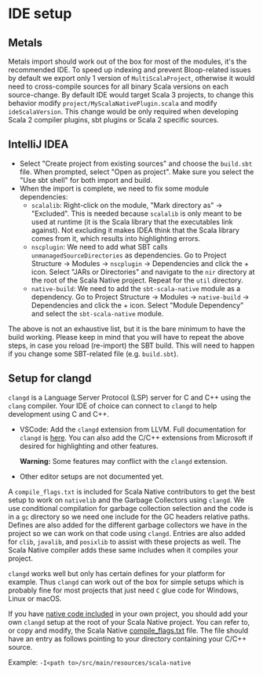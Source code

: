 # IDE setup

## Metals

Metals import should work out of the box for most of the modules, it's
the recommended IDE. To speed up indexing and prevent Bloop-related
issues by default we export only 1 version of `MultiScalaProject`,
otherwise it would need to cross-compile sources for all binary Scala
versions on each source-change. By default IDE would target Scala 3
projects, to change this behavior modify
`project/MyScalaNativePlugin.scala` and modify `ideScalaVersion`. This
change would be only required when developing Scala 2 compiler plugins,
sbt plugins or Scala 2 specific sources.

## IntelliJ IDEA

-   Select "Create project from existing sources" and choose the
    `build.sbt` file. When prompted, select "Open as project". Make
    sure you select the "Use sbt shell" for both import and build.
-   When the import is complete, we need to fix some module
    dependencies:
    -   `scalalib`: Right-click on the module, "Mark directory as" ->
        "Excluded". This is needed because `scalalib` is only meant to
        be used at runtime (it is the Scala library that the executables
        link against). Not excluding it makes IDEA think that the Scala
        library comes from it, which results into highlighting errors.
    -   `nscplugin`: We need to add what SBT calls
        `unmanagedSourceDirectories` as dependencies. Go to Project
        Structure -> Modules -> `nscplugin` -> Dependencies and click
        the + icon. Select "JARs or Directories" and navigate to the
        `nir` directory at the root of the Scala Native project. Repeat
        for the `util` directory.
    -   `native-build`: We need to add the `sbt-scala-native` module as
        a dependency. Go to Project Structure -> Modules ->
        `native-build` -> Dependencies and click the + icon. Select
        "Module Dependency" and select the `sbt-scala-native` module.

The above is not an exhaustive list, but it is the bare minimum to have
the build working. Please keep in mind that you will have to repeat the
above steps, in case you reload (re-import) the SBT build. This will
need to happen if you change some SBT-related file (e.g. `build.sbt`).

## Setup for clangd

`clangd` is a Language Server Protocol (LSP) server for C and C++ using the
`clang` compiler. Your IDE of choice can connect to `clangd` to help
development using C and C++.

-   VSCode: Add the `clangd` extension from LLVM. Full
    documentation for `clangd` is
    [here](https://clangd.llvm.org). You can also add the C/C++
    extensions from Microsoft if desired for highlighting and other
    features.

    **Warning:** Some features may conflict with the `clangd` extension.
- Other editor setups are not documented yet.

A `compile_flags.txt` is included for Scala Native contributors to get the best
setup to work on `nativelib` and the Garbage Collectors using `clangd`. We use
conditional compilation for garbage collection selection and the code is
in a `gc` directory so we need one include for the GC headers relative paths.
Defines are also added for the different garbage collectors we have
in the project so we can work on that code using `clangd`. Entries are also
added for `clib`, `javalib`, and `posixlib` to assist with these projects as
well. The Scala Native compiler adds these same includes when it compiles your
project.

`clangd` works well but only has certain defines for your platform for example.
Thus `clangd` can work out of the box for simple setups which is probably fine
for most projects that just need `C` glue code for Windows, Linux or macOS.

If you have [native code included](../user/native.md) in your own project,
you should add your own `clangd` setup at the root of your Scala Native
project. You can refer to, or copy and modify, the Scala Native
[compile_flags.txt](https://github.com/scala-native/scala-native/blob/main/compile_flags.txt)
file. The file should have an entry as follows pointing to your directory
containing your C/C++ source.

Example: `-I<path to>/src/main/resources/scala-native` 
